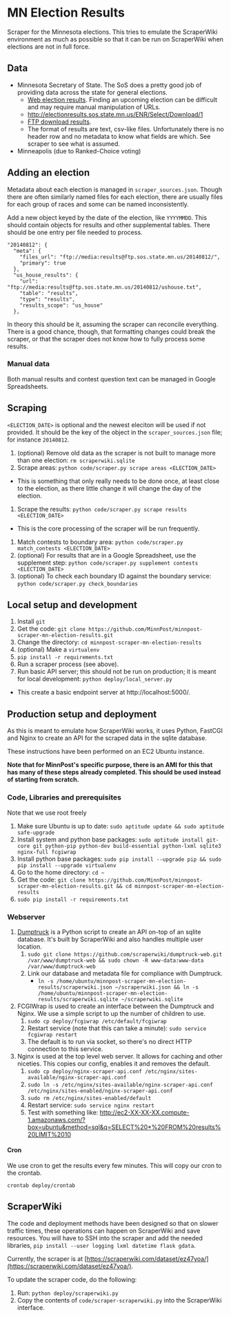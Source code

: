 # MN Election Results

Scraper for the Minnesota elections.  This tries to emulate the ScraperWiki environment as much as possible so that it can be run on ScraperWiki when elections are not in full force.

## Data

* Minnesota Secretary of State.  The SoS does a pretty good job of providing
data across the state for general elections.
  * [Web election results](http://electionresults.sos.state.mn.us/).  Finding an upcoming election can be difficult and may require manual manipulation of URLs.
  * http://electionresults.sos.state.mn.us/ENR/Select/Download/1
  * [FTP download results](ftp://media:results@ftp.sos.state.mn.us/).
  * The format of results are text, csv-like files.  Unfortunately there is no header row and no metadata to know what fields are which.  See scraper to see what is assumed.
* Minneapolis (due to Ranked-Choice voting)

## Adding an election

Metadata about each election is managed in `scraper_sources.json`.  Though there are often similarly named files for each election, there are usually files for each group of races and some can be named inconsistently.

Add a new object keyed by the date of the election, like `YYYYMMDD`.  This should contain objects for results and other supplemental tables.  There should be one entry per file needed to process.

```
"20140812": {
  "meta": {
    "files_url": "ftp://media:results@ftp.sos.state.mn.us/20140812/",
    "primary": true
  },
  "us_house_results": {
    "url": "ftp://media:results@ftp.sos.state.mn.us/20140812/ushouse.txt",
    "table": "results",
    "type": "results",
    "results_scope": "us_house"
  },
```

In theory this should be it, assuming the scraper can reconcile everything.  There is a good chance, though, that formatting changes could break the scraper, or that the scraper does not know how to fully process some results.

### Manual data

Both manual results and contest question text can be managed in Google Spreadsheets.

## Scraping

`<ELECTION_DATE>` is optional and the newest eleciton will be used if not provided.  It should be the key of the object in the `scraper_sources.json` file; for instance `20140812`.

1. (optional) Remove old data as the scraper is not built to manage more than one election: `rm scraperwiki.sqlite`
1. Scrape areas: `python code/scraper.py scrape areas <ELECTION_DATE>`
  * This is something that only really needs to be done once, at least close to the election, as there little change it will change the day of the election.
1. Scrape the results: `python code/scraper.py scrape results <ELECTION_DATE>`
  * This is the core processing of the scraper will be run frequently.
1. Match contests to boundary area: `python code/scraper.py match_contests <ELECTION_DATE>`
1. (optional) For results that are in a Google Spreadsheet, use the supplement step: `python code/scraper.py supplement contests <ELECTION_DATE>`
1. (optional) To check each boundary ID against the boundary service: `python code/scraper.py check_boundaries`

## Local setup and development

1. Install `git`
1. Get the code: `git clone https://github.com/MinnPost/minnpost-scraper-mn-election-results.git`
1. Change the directory: `cd minnpost-scraper-mn-election-results`
1. (optional) Make a `virtualenv`
1. `pip install -r requirements.txt`
1. Run a scraper process (see above).
1. Run basic API server; this should not be run on production; it is meant for local development: `python deploy/local_server.py`
  * This create a basic endpoint server at http://localhost:5000/.

## Production setup and deployment

As this is meant to emulate how ScraperWiki works, it uses Python, FastCGI and Nginx to create an API for the scraped data in the sqlite database.

These instructions have been performed on an EC2 Ubuntu instance.

**Note that for MinnPost's specific purpose, there is an AMI for this that has many of these steps already completed.  This should be used instead of starting from scratch.**

### Code, Libraries and prerequisites

Note that we use root freely

1. Make sure Ubuntu is up to date: `sudo aptitude update && sudo aptitude safe-upgrade`
1. Install system and python base packages: `sudo aptitude install git-core git python-pip python-dev build-essential python-lxml sqlite3 nginx-full fcgiwrap`
1. Install python base packages: `sudo pip install --upgrade pip && sudo pip install --upgrade virtualenv`
1. Go to the home directory: `cd ~`
1. Get the code: `git clone https://github.com/MinnPost/minnpost-scraper-mn-election-results.git && cd minnpost-scraper-mn-election-results`
1. `sudo pip install -r requirements.txt`

### Webserver

1. [Dumptruck](https://github.com/scraperwiki/dumptruck-web) is a Python script to create an API on-top of an sqlite database.  It's built by ScraperWiki and also handles multiple user location.
    1. `sudo git clone https://github.com/scraperwiki/dumptruck-web.git /var/www/dumptruck-web && sudo chown -R www-data:www-data /var/www/dumptruck-web`
    1. Link our database and metadata file for compliance with Dumptruck.
        * `ln -s /home/ubuntu/minnpost-scraper-mn-election-results/scraperwiki.json ~/scraperwiki.json && ln -s /home/ubuntu/minnpost-scraper-mn-election-results/scraperwiki.sqlite ~/scraperwiki.sqlite`
1. FCGIWrap is used to create an interface between the Dumptruck and Nginx.  We use a simple script to up the number of children to use.
    1. `sudo cp deploy/fcgiwrap /etc/default/fcgiwrap`
    1. Restart service (note that this can take a minute): `sudo service fcgiwrap restart`
    1. The default is to run via socket, so there's no direct HTTP connection to this service.
1. Nginx is used at the top level web server.  It allows for caching and other niceties.  This copies our config, enables it and removes the default.
    1. `sudo cp deploy/nginx-scraper-api.conf /etc/nginx/sites-available/nginx-scraper-api.conf`
    1. `sudo ln -s /etc/nginx/sites-available/nginx-scraper-api.conf /etc/nginx/sites-enabled/nginx-scraper-api.conf`
    1. `sudo rm /etc/nginx/sites-enabled/default`
    1. Restart service: `sudo service nginx restart`
    1. Test with something like: http://ec2-XX-XX-XX.compute-1.amazonaws.com/?box=ubuntu&method=sql&q=SELECT%20*%20FROM%20results%20LIMIT%2010

#### Cron

We use cron to get the results every few minutes.  This will copy our cron to the crontab.

    crontab deploy/crontab

## ScraperWiki

The code and deployment methods have been designed so that on slower traffic times, these operations can happen on ScraperWiki and save resources.  You will have to SSH into the scraper and add the needed libraries, `pip install --user logging lxml datetime flask gdata`.

Currently, the scraper is at [https://scraperwiki.com/dataset/ez47yoa/](https://scraperwiki.com/dataset/ez47yoa/).

To update the scraper code, do the following:

1. Run: `python deploy/scraperwiki.py`
2. Copy the contents of `code/scraper-scraperwiki.py` into the ScraperWiki interface.
